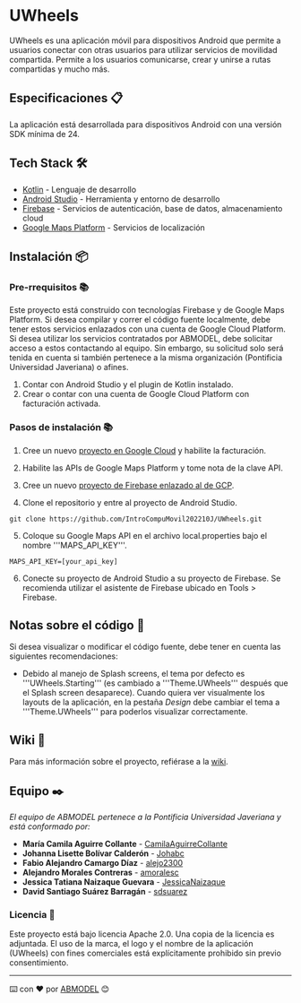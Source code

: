 # UWheels

UWheels es una aplicación móvil para dispositivos Android que permite a usuarios conectar con otras usuarios para utilizar servicios de movilidad compartida. Permite a los usuarios comunicarse, crear y unirse a rutas compartidas y mucho más.

## Especificaciones 📋

La aplicación está desarrollada para dispositivos Android con una versión SDK mínima de 24.

## Tech Stack 🛠️

* [Kotlin](https://kotlinlang.org/) - Lenguaje de desarrollo
* [Android Studio](https://developer.android.com/studio) - Herramienta y entorno de desarrollo
* [Firebase](https://firebase.google.com/) - Servicios de autenticación, base de datos, almacenamiento cloud
* [Google Maps Platform](https://mapsplatform.google.com/) - Servicios de localización

## Instalación 📦

### Pre-rrequisitos 📚

Este proyecto está construido con tecnologías Firebase y de Google Maps Platform. Si desea compilar y correr el código fuente localmente, debe tener estos servicios enlazados con una cuenta de Google Cloud Platform. Si desea utilizar los servicios contratados por ABMODEL, debe solicitar acceso a estos contactando al equipo. Sin embargo, su solicitud solo será tenida en cuenta si también pertenece a la misma organización (Pontificia Universidad Javeriana) o afines.

1. Contar con Android Studio y el plugin de Kotlin instalado.
2. Crear o contar con una cuenta de Google Cloud Platform con facturación activada.

### Pasos de instalación 📚

1. Cree un nuevo [proyecto en Google Cloud](https://cloud.google.com/resource-manager/docs/creating-managing-projects) y habilite la facturación.

2. Habilite las APIs de Google Maps Platform y tome nota de la clave API.

3. Cree un nuevo [proyecto de Firebase enlazado al de GCP](https://firebase.google.com/firebase-and-gcp).

4. Clone el repositorio y entre al proyecto de Android Studio.

```
git clone https://github.com/IntroCompuMovil202210J/UWheels.git
```

5. Coloque su Google Maps API en el archivo local.properties bajo el nombre '''MAPS_API_KEY'''.

```
MAPS_API_KEY=[your_api_key]
```

6. Conecte su proyecto de Android Studio a su proyecto de Firebase. Se recomienda utilizar el asistente de Firebase ubicado en Tools > Firebase.

## Notas sobre el código 📝

Si desea visualizar o modificar el código fuente, debe tener en cuenta las siguientes recomendaciones:

- Debido al manejo de Splash screens, el tema por defecto es '''UWheels.Starting''' (es cambiado a '''Theme.UWheels''' después que el Splash screen desaparece). Cuando quiera ver visualmente los layouts de la aplicación, en la pestaña _Design_ debe cambiar el tema a '''Theme.UWheels''' para poderlos visualizar correctamente.

## Wiki 📖

Para más información sobre el proyecto, refiérase a la [wiki](https://github.com/IntroCompuMovil202210J/UWheels/wiki).

## Equipo ✒️

_El equipo de ABMODEL pertenece a la Pontificia Universidad Javeriana y está conformado por:_

* **María Camila Aguirre Collante** - [CamilaAguirreCollante](https://github.com/CamilaAguirreCollante)
* **Johanna Lisette Bolívar Calderón** - [Johabc](https://github.com/Johabc)
* **Fabio Alejandro Camargo Díaz** - [alejo2300](https://github.com/alejo2300)
* **Alejandro Morales Contreras** - [amoralesc](https://github.com/amoralesc)
* **Jessica Tatiana Naizaque Guevara** - [JessicaNaizaque](https://github.com/JessicaNaizaque)
* **David Santiago Suárez Barragán** - [sdsuarez](https://github.com/sdsuarez)

### Licencia 📝

Este proyecto está bajo licencia Apache 2.0. Una copia de la licencia es adjuntada. El uso de la marca, el logo y el nombre de la aplicación (UWheels) con fines comerciales está explícitamente prohibido sin previo consentimiento.

---

⌨️ con ❤️ por [ABMODEL](https://github.com/orgs/IntroCompuMovil202210J/teams/abmodel) 😊
